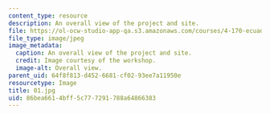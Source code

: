 ```yaml
---
content_type: resource
description: An overall view of the project and site.
file: https://ol-ocw-studio-app-qa.s3.amazonaws.com/courses/4-170-ecuador-workshop-fall-2006/86bea6614bff5c777291788a64866383_01.jpg
file_type: image/jpeg
image_metadata:
  caption: An overall view of the project and site.
  credit: Image courtesy of the workshop.
  image-alt: Overall view.
parent_uid: 64f8f813-d452-6681-cf02-93ee7a11950e
resourcetype: Image
title: 01.jpg
uid: 86bea661-4bff-5c77-7291-788a64866383
---
```

